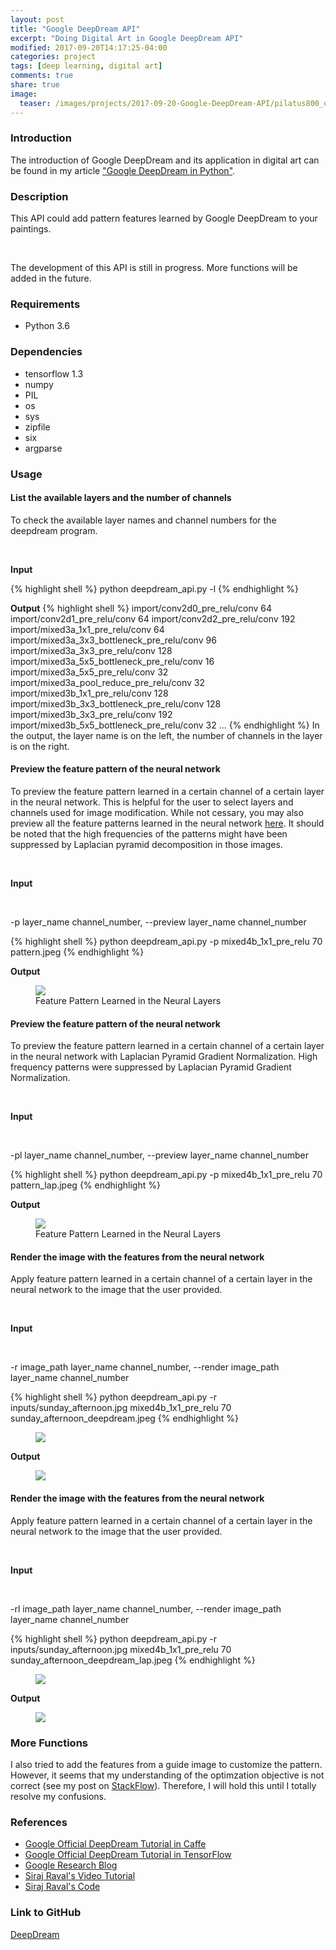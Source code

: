 ```yaml
---
layout: post
title: "Google DeepDream API"
excerpt: "Doing Digital Art in Google DeepDream API"
modified: 2017-09-20T14:17:25-04:00
categories: project
tags: [deep learning, digital art]
comments: true
share: true
image:
  teaser: /images/projects/2017-09-20-Google-DeepDream-API/pilatus800_deepdream.jpeg
---
```


### Introduction

The introduction of Google DeepDream and its application in digital art can be found in my article ["Google DeepDream in Python"](https://leimao.github.io/article/Google-DeepDream-Python/).

### Description

This API could add pattern features learned by Google DeepDream to your paintings. 

<br />

The development of this API is still in progress. More functions will be added in the future.

### Requirements

* Python 3.6

### Dependencies

* tensorflow 1.3
* numpy
* PIL
* os
* sys
* zipfile
* six
* argparse

### Usage

#### List the available layers and the number of channels

To check the available layer names and channel numbers for the deepdream program. 

<br />

**Input**

{% highlight shell %}
python deepdream_api.py -l
{% endhighlight %}

**Output**
{% highlight shell %}
import/conv2d0_pre_relu/conv 64
import/conv2d1_pre_relu/conv 64
import/conv2d2_pre_relu/conv 192
import/mixed3a_1x1_pre_relu/conv 64
import/mixed3a_3x3_bottleneck_pre_relu/conv 96
import/mixed3a_3x3_pre_relu/conv 128
import/mixed3a_5x5_bottleneck_pre_relu/conv 16
import/mixed3a_5x5_pre_relu/conv 32
import/mixed3a_pool_reduce_pre_relu/conv 32
import/mixed3b_1x1_pre_relu/conv 128
import/mixed3b_3x3_bottleneck_pre_relu/conv 128
import/mixed3b_3x3_pre_relu/conv 192
import/mixed3b_5x5_bottleneck_pre_relu/conv 32
...
{% endhighlight %}
In the output, the layer name is on the left, the number of channels in the layer is on the right.


#### Preview the feature pattern of the neural network

To preview the feature pattern learned in a certain channel of a certain layer in the neural network. This is helpful for the user to select layers and channels used for image modification. While not cessary, you may also preview all the feature patterns learned in the neural network [here](http://storage.googleapis.com/deepdream/visualz/tensorflow_inception/index.html). It should be noted that the high frequencies of the patterns might have been suppressed by Laplacian pyramid decomposition in those images.

<br />

**Input**

<br />

-p layer_name channel_number, --preview layer_name channel_number

{% highlight shell %}
python deepdream_api.py -p mixed4b_1x1_pre_relu 70 pattern.jpeg
{% endhighlight %}

**Output**

<div class = "titled-image">
<figure>
    <img src = "{{ site.url }}/images/projects/2017-09-20-Google-DeepDream-API/pattern.jpeg">
    <figcaption>Feature Pattern Learned in the Neural Layers</figcaption>
</figure>
</div>

#### Preview the feature pattern of the neural network

To preview the feature pattern learned in a certain channel of a certain layer in the neural network with Laplacian Pyramid Gradient Normalization. High frequency patterns were suppressed by Laplacian Pyramid Gradient Normalization.

<br />

**Input**

<br />

-pl layer_name channel_number, --preview layer_name channel_number

{% highlight shell %}
python deepdream_api.py -p mixed4b_1x1_pre_relu 70 pattern_lap.jpeg
{% endhighlight %}

**Output**

<div class = "titled-image">
<figure>
    <img src = "{{ site.url }}/images/projects/2017-09-20-Google-DeepDream-API/pattern_lap.jpeg">
    <figcaption>Feature Pattern Learned in the Neural Layers</figcaption>
</figure>
</div>



#### Render the image with the features from the neural network

Apply feature pattern learned in a certain channel of a certain layer in the neural network to the image that the user provided.

<br />

**Input**

<br />

-r image_path layer_name channel_number, --render image_path layer_name channel_number

{% highlight shell %}
python deepdream_api.py -r inputs/sunday_afternoon.jpg mixed4b_1x1_pre_relu 70 sunday_afternoon_deepdream.jpeg
{% endhighlight %}

<div class = "titled-image">
<figure>
    <img src = "{{ site.url }}/images/projects/2017-09-20-Google-DeepDream-API/sunday_afternoon.jpeg">
</figure>
</div>

**Output**

<div class = "titled-image">
<figure>
    <img src = "{{ site.url }}/images/projects/2017-09-20-Google-DeepDream-API/sunday_afternoon_deepdream.jpeg">
</figure>
</div>

#### Render the image with the features from the neural network

Apply feature pattern learned in a certain channel of a certain layer in the neural network to the image that the user provided.

<br />

**Input**

<br />

-rl image_path layer_name channel_number, --render image_path layer_name channel_number

{% highlight shell %}
python deepdream_api.py -r inputs/sunday_afternoon.jpg mixed4b_1x1_pre_relu 70 sunday_afternoon_deepdream_lap.jpeg
{% endhighlight %}

<div class = "titled-image">
<figure>
    <img src = "{{ site.url }}/images/projects/2017-09-20-Google-DeepDream-API/sunday_afternoon.jpeg">
</figure>
</div>

**Output**

<div class = "titled-image">
<figure>
    <img src = "{{ site.url }}/images/projects/2017-09-20-Google-DeepDream-API/sunday_afternoon_deepdream_lap.jpeg">
</figure>
</div>


### More Functions

I also tried to add the features from a guide image to customize the pattern. However, it seems that my understanding of the optimzation objective is not correct (see my post on [StackFlow](https://stackoverflow.com/questions/46324533/controlling-dreams-in-tensorflow)). Therefore, I will hold this until I totally resolve my confusions.

### References

* [Google Official DeepDream Tutorial in Caffe](https://github.com/google/deepdream/blob/master/dream.ipynb)
* [Google Official DeepDream Tutorial in TensorFlow](https://github.com/tensorflow/tensorflow/blob/master/tensorflow/examples/tutorials/deepdream/deepdream.ipynb)
* [Google Research Blog](https://research.googleblog.com/2015/06/inceptionism-going-deeper-into-neural.html)
* [Siraj Raval's Video Tutorial](https://www.youtube.com/watch?v=MrBzgvUNr4w)
* [Siraj Raval's Code](https://github.com/llSourcell/deep_dream_challenge/blob/master/deep_dream.py)

### Link to GitHub

[DeepDream](https://github.com/leimao/DeepDream)